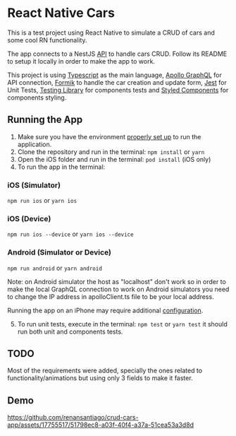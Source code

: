 # React Native Cars

This is a test project using React Native to simulate a CRUD of cars and some cool RN functionality.

The app connects to a NestJS [API](https://github.com/renansantiago/crud-cars-api) to handle cars CRUD. Follow its README to setup it locally in order to make the app to work.

This project is using [Typescript](https://reactnative.dev/docs/typescript) as the main language, 
[Apollo GraphQL](https://www.apollographql.com/docs/react/integrations/react-native/) for API connection,
[Formik](https://formik.org/docs/guides/react-native) to handle the car creation and update form,
[Jest](https://jestjs.io/) for Unit Tests,
[Testing Library](https://github.com/callstack/react-native-testing-library) for components tests and
[Styled Components](https://styled-components.com/docs/basics) for components styling.

Running the App
---------------
1. Make sure you have the environment [properly set up](https://reactnative.dev/docs/environment-setup) to run the application.
2. Clone the repository and run in the terminal: ```npm install``` or ```yarn```
3. Open the iOS folder and run in the terminal:  ```pod install``` (iOS only)
4. To run the app in the terminal:

### iOS (Simulator)
```npm run ios``` or ```yarn ios```
### iOS (Device)
```npm run ios --device``` or ```yarn ios --device```

### Android (Simulator or Device)
```npm run android``` or ```yarn android```

Note: on Android simulator the host as "localhost" don't work so in order to make the local GraphQL connection to work on Android simulators you need to change the IP address in apolloClient.ts file to be your local address.

Running the app on an iPhone may require additional [configuration](https://reactnative.dev/docs/running-on-device).

5. To run unit tests, execute in the terminal: ```npm test``` or ```yarn test``` it should run both unit and components tests.

TODO
---------------
Most of the requirements were added, specially the ones related to functionality/animations but using only 3 fields to make it faster.

## Demo
https://github.com/renansantiago/crud-cars-app/assets/17755517/51798ec8-a03f-40f4-a37a-51cea53a3d8d

